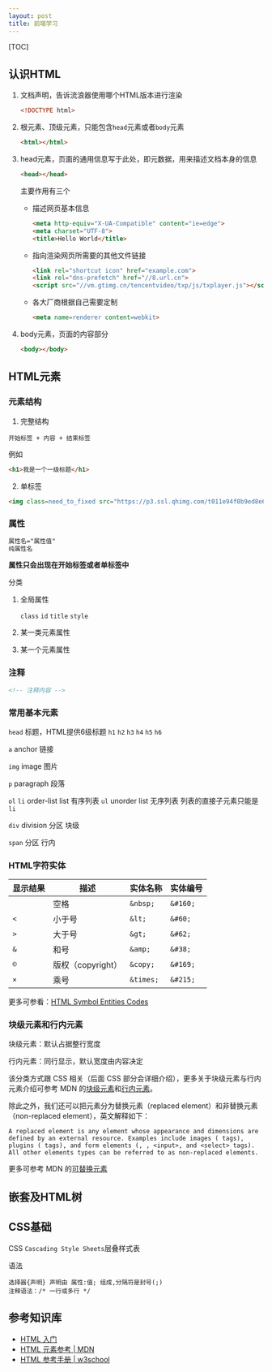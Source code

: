 ```yaml
---
layout: post
title: 前端学习
---
```


[TOC]

## 认识HTML

1. 文档声明，告诉流浪器使用哪个HTML版本进行渲染

   ```html
   <!DOCTYPE html>
   ```

2. 根元素、顶级元素，只能包含`head`元素或者`body`元素

   ```html
   <html></html>
   ```

3. head元素，页面的通用信息写于此处，即元数据，用来描述文档本身的信息

   ```html
   <head></head>
   ```

   主要作用有三个

   - 描述网页基本信息

     ```html
     <meta http-equiv="X-UA-Compatible" content="ie=edge">
     <meta charset="UTF-8">
     <title>Hello World</title>
     ```

   - 指向渲染网页所需要的其他文件链接

     ```html
     <link rel="shortcut icon" href="example.com">
     <link rel="dns-prefetch" href="//8.url.cn">
     <script src="//vm.gtimg.cn/tencentvideo/txp/js/txplayer.js"></script>
     ```

   - 各大厂商根据自己需要定制

     ```html
     <meta name=renderer content=webkit>
     ```

4. body元素，页面的内容部分

   ```html
   <body></body>
   ```



## HTML元素

### 元素结构

1. 完整结构

```
开始标签 + 内容 + 结束标签
```

例如

```html
<h1>我是一个一级标题</h1>
```

2. 单标签

```html
<img class=need_to_fixed src="https://p3.ssl.qhimg.com/t011e94f0b9ed8e66b0.png" alt=360 width=135 height=44> 
```

### 属性

```html
属性名="属性值"
纯属性名
```

**属性只会出现在开始标签或者单标签中**

分类

1. 全局属性

   `class` `id` `title` `style`

2. 某一类元素属性

3. 某一个元素属性

### 注释

```html
<!-- 注释内容 -->
```

### 常用基本元素

`head` 标题，HTML提供6级标题 `h1` `h2` `h3` `h4` `h5` `h6`

`a`  anchor 链接

`img`  image 图片

`p` paragraph 段落

`ol` `li`  order-list list 有序列表 `ul` unorder list 无序列表 列表的直接子元素只能是`li`

`div` division 分区 块级

`span` 分区 行内

### HTML字符实体

| 显示结果 | 描述              | 实体名称  | 实体编号 |
| -------- | ----------------- | --------- | -------- |
| ` `      | 空格              | `&nbsp;`  | `&#160;` |
| `<`      | 小于号            | `&lt;`    | `&#60;`  |
| `>`      | 大于号            | `&gt;`    | `&#62;`  |
| `&`      | 和号              | `&amp;`   | `&#38;`  |
| `©`      | 版权（copyright） | `&copy;`  | `&#169;` |
| `×`      | 乘号              | `&times;` | `&#215;` |

更多可参看：[HTML Symbol Entities Codes](http://www.entitycode.com/)

### 块级元素和行内元素

块级元素：默认占据整行宽度

行内元素：同行显示，默认宽度由内容决定

该分类方式跟 CSS 相关（后面 CSS 部分会详细介绍），更多关于块级元素与行内元素介绍可参考 MDN 的[块级元素](https://developer.mozilla.org/zh-CN/docs/Web/HTML/Block-level_elements)和[行内元素](https://developer.mozilla.org/zh-CN/docs/Web/HTML/Inline_elemente)。

除此之外，我们还可以把元素分为替换元素（replaced element）和非替换元素（non-replaced element），英文解释如下：

```
A replaced element is any element whose appearance and dimensions are defined by an external resource. Examples include images ( tags), plugins ( tags), and form elements (, , <input>, and <select> tags). All other elements types can be referred to as non-replaced elements.
```

更多可参考 MDN 的[可替换元素](https://developer.mozilla.org/zh-CN/docs/Web/CSS/Replaced_element)

## 嵌套及HTML树

## CSS基础

CSS `Cascading Style Sheets`层叠样式表

语法  

```
选择器{声明} 声明由 属性:值; 组成,分隔符是封号(;)
注释语法：/* 一行或多行 */
```













## 参考知识库

- [HTML 入门](https://developer.mozilla.org/zh-CN/docs/Web/Guide/HTML/Introduction)
- [HTML 元素参考 | MDN](https://developer.mozilla.org/zh-CN/docs/Web/HTML/Element)
- [HTML 参考手册 | w3school](http://www.w3school.com.cn/tags/index.asp)